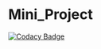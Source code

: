 # Mini_Project
[![Codacy Badge](https://app.codacy.com/project/badge/Grade/770dfd28dc474028901eef8d84c37dec)](https://www.codacy.com/gh/99002630/Mini_Project/dashboard?utm_source=github.com&amp;utm_medium=referral&amp;utm_content=99002630/Mini_Project&amp;utm_campaign=Badge_Grade)
